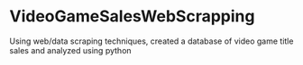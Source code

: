 # VideoGameSalesWebScrapping
Using web/data scraping techniques, created a database of video game title sales and analyzed using python
